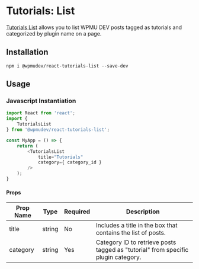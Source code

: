 # Tutorials: List
[Tutorials List](https://wpmudev.github.io/shared-ui-react/?path=/story/tutorials-list--primary) allows you to list WPMU DEV posts tagged as tutorials and categorized by plugin name on a page.

## Installation
```
npm i @wpmudev/react-tutorials-list --save-dev
```

## Usage

### Javascript Instantiation
```js
import React from 'react';
import {
	TutorialsList
} from '@wpmudev/react-tutorials-list';

const MyApp = () => {
	return (
		<TutorialsList
			title="Tutorials"
			category={ category_id }
		/>
	);
}
```

#### Props
Prop Name | Type | Required | Description
--- | --- | --- | ---
title | string | No | Includes a title in the box that contains the list of posts.
category | string | Yes | Category ID to retrieve posts tagged as "tutorial" from specific plugin category.
